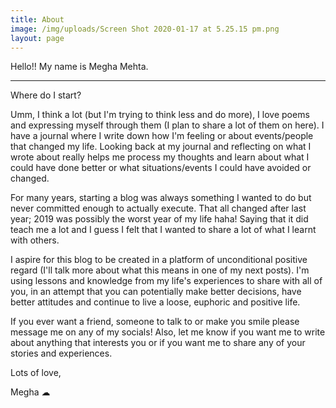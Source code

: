 ```yaml
---
title: About
image: /img/uploads/Screen Shot 2020-01-17 at 5.25.15 pm.png
layout: page
---
```

Hello!! My name is Megha Mehta.

- - -

Where do I start?

Umm, I think a lot (but I'm trying to think less and do more), I love poems and expressing myself through them (I plan to share a lot of them on here). I have a journal where I write down how I'm feeling or about events/people that changed my life. Looking back at my journal and reflecting on what I wrote about really helps me process my thoughts and learn about what I could have done better or what situations/events I could have avoided or changed. 

For many years, starting a blog was always something I wanted to do but never committed enough to actually execute. That all changed after last year; 2019 was possibly the worst year of my life haha! Saying that it did teach me a lot and I guess I felt that I wanted to share a lot of what I learnt with others.

 I aspire for this blog to be created in a platform of unconditional positive regard (I'll talk more about what this means in one of my next posts). I'm using lessons and knowledge from my life's experiences to share with all of you, in an attempt that you can potentially make better decisions, have better attitudes and continue to live a loose, euphoric and positive life.

If you ever want a friend, someone to talk to or make you smile please message me on any of my socials! Also, let me know if you want me to write about anything that interests you or if you want me to share any of your stories and experiences.

Lots of love,

Megha ☁
